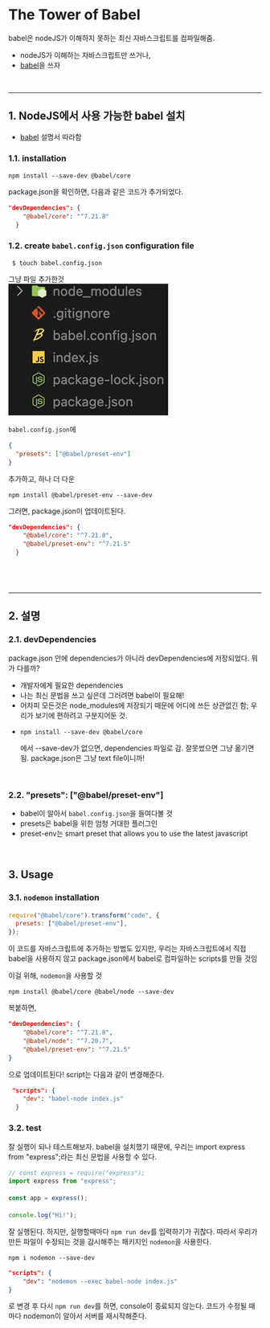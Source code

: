 # The Tower of Babel

babel은 nodeJS가 이해하지 못하는 최신 자바스크립트를 컴파일해줌.

- nodeJS가 이해하는 자바스크립트만 쓰거나,
- [babel](https://babeljs.io/)을 쓰자

<br/>

---

## **1. NodeJS에서 사용 가능한 babel 설치**

- [babel](https://babeljs.io/) 설명서 따라함

### 1.1. installation

```
npm install --save-dev @babel/core
```

package.json을 확인하면, 다음과 같은 코드가 추가되었다.

```json
"devDependencies": {
    "@babel/core": "^7.21.8"
  }
```

### 1.2. create `babel.config.json` configuration file

```
 $ touch babel.config.json
```

그냥 파일 추가한것  
![babel](../../images/javascript/230504-7.png)

`babel.config.json`에

```json
{
  "presets": ["@babel/preset-env"]
}
```

추가하고, 하나 더 다운

```
npm install @babel/preset-env --save-dev
```

그러면, package.json이 업데이트된다.

```json
"devDependencies": {
    "@babel/core": "^7.21.8",
    "@babel/preset-env": "^7.21.5"
  }
```

## <br/>

---

## **2. 설명**

### 2.1. devDependencies

package.json 안에 dependencies가 아니라 devDependencies에 저장되었다. 뭐가 다를까?

- 개발자에게 필요한 dependencies
- 나는 최신 문법을 쓰고 싶은데 그러려면 babel이 필요해!
- 어차피 모든것은 node_modules에 저장되기 때문에 어디에 쓰든 상관없긴 함; 우리가 보기에 편하려고 구분지어둔 것.
- ```
  npm install --save-dev @babel/core
  ```
  에서 --save-dev가 없으면, dependencies 파일로 감. 잘못썼으면 그냥 옮기면 됨. package.json은 그냥 text file이니까!

<br/>

### 2.2. "presets": ["@babel/preset-env"]

- babel이 알아서 `babel.config.json`을 들여다볼 것
- presets은 babel을 위한 엄청 거대한 플러그인
- preset-env는 smart preset that allows you to use the latest javascript

<br/>

## **3. Usage**

### 3.1. `nodemon` installation

```javascript
require("@babel/core").transform("code", {
  presets: ["@babel/preset-env"],
});
```

이 코드를 자바스크립트에 추가하는 방법도 있지만, 우리는 자바스크립트에서 직접 babel을 사용하지 않고 package.json에서 babel로 컴파일하는 scripts를 만들 것임

이걸 위해, `nodemon`을 사용할 것

```
npm install @babel/core @babel/node --save-dev
```

복붙하면,

```json
"devDependencies": {
    "@babel/core": "^7.21.8",
    "@babel/node": "^7.20.7",
    "@babel/preset-env": "^7.21.5"
}
```

으로 업데이트된다! script는 다음과 같이 변경해준다.

```json
 "scripts": {
    "dev": "babel-node index.js"
  }
```

### 3.2. test

잘 실행이 되나 테스트해보자. babel을 설치했기 때문에, 우리는 import express from "express";라는 최신 문법을 사용할 수 있다.

```javascript
// const express = require("express");
import express from "express";

const app = express();

console.log("Hi!");
```

잘 실행된다.
하지만, 실행할때마다 `npm run dev`를 입력하기가 귀찮다. 따라서 우리가 만든 파일이 수정되는 것을 감시해주는 패키지인 `nodemon`을 사용한다.

```
npm i nodemon --save-dev
```

```json
"scripts": {
    "dev": "nodemon --exec babel-node index.js"
}
```

로 변경 후 다시 `npm run dev`를 하면, console이 종료되지 않는다. 코드가 수정될 때마다 nodemon이 알아서 서버를 재시작해준다.
